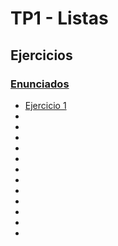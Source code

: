 # TP1 - Listas

## Ejercicios

### [Enunciados](/Practica/AYED/src/tp1/TP%201%20-%20Listas.pdf)

- [Ejercicio 1](/Practica/AYED/src/tp1/ejercicio1/)
-
-
-
-
-
-
-
-
-
-
-
-